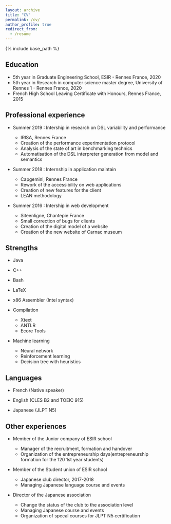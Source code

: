 ```yaml
---
layout: archive
title: "CV"
permalink: /cv/
author_profile: true
redirect_from:
  - /resume
---
```


{% include base_path %}

## Education

* 5th year in Graduate Engineering School, ESIR - Rennes France, 2020
* 5th year in Research in computer science master degree, University of Rennes 1 - Rennes France, 2020
* French High School Leaving Certificate with Honours, Rennes France, 2015


## Professional experience

* Summer 2019 : Intership in research on DSL variability and performance
  * IRISA, Rennes France
  * Creation of the performance experimentation protocol
  * Analysis of the state of art in benchmarking technics
  * Automatisation of the DSL interpreter generation from model and semantics

* Summer 2018 : Internship in application maintain
  * Capgemini, Rennes France
  * Rework of the accessibility on web applications
  * Creation of new features for the client
  * LEAN methodology
  
* Summer 2016 : Intership in web development
  * Siteenligne, Chantepie France
  * Small correction of bugs for clients
  * Creation of the digital model of a website
  * Creation of the new website of Carnac museum
  
## Strengths

* Java
* C++
* Bash
* LaTeX
* x86 Assembler (Intel syntax)

* Compilation
  * Xtext
  * ANTLR
  * Ecore Tools

* Machine learning
  * Neural network
  * Reinforcement learning
  * Decision tree with heuristics



## Languages

* French (Native speaker)

* English (CLES B2 and TOEIC 915)

* Japanese (JLPT N5)


## Other experiences

* Member of the Junior company of ESIR school
  * Manager of the recruitment, formation and handover
  * Organization of the entrepreneurship days(entrepreneurship formation for the 120 1st year students) 
  
* Member of the Student union of ESIR school
  * Japanese club director, 2017-2018
  * Managing Japanese language course and events

* Director of the Japanese association
  * Change the status of the club to the association level
  * Managing Japanese course and events
  * Organization of specal courses for JLPT N5 certification
  

